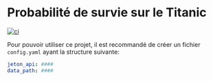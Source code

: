 # Probabilité de survie sur le Titanic

[![ci](https://github.com/meilame-tayebjee/application-correction/actions/workflows/prod.yml/badge.svg)](https://github.com/meilame-tayebjee/application-correction/actions/workflows/prod.yml)

Pour pouvoir utiliser ce projet, il 
est recommandé de créer un fichier `config.yaml`
ayant la structure suivante:

```yaml
jeton_api: ####
data_path: ####
```
